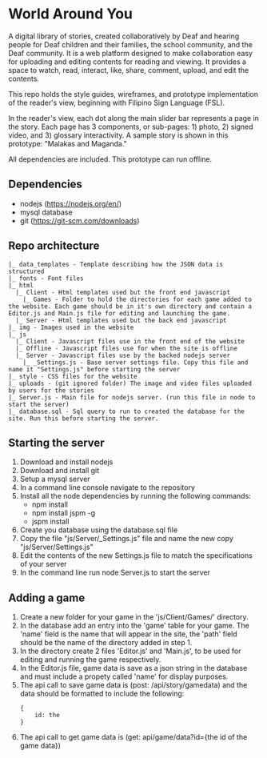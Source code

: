 
# World Around You

A digital library of stories, created collaboratively by Deaf and hearing people for Deaf children and their families, the school community, and the Deaf community. It is a web platform designed to make collaboration easy for uploading and editing contents for reading and viewing. It provides a space to watch, read, interact, like, share, comment, upload, and edit the contents. 

This repo holds the style guides, wireframes, and prototype implementation of the reader's view, beginning with Filipino Sign Language (FSL).

In the reader's view, each dot along the main slider bar represents a page in the story. Each page has 3 components, or sub-pages: 1) photo, 2) signed video, and 3) glossary interactivity. A sample story is shown in this prototype: "Malakas and Maganda." 

All dependencies are included. This prototype can run offline.


## Dependencies

- nodejs (https://nodejs.org/en/)
- mysql database
- git (https://git-scm.com/downloads)


## Repo architecture

```
|_ data_templates - Template describing how the JSON data is structured
|_ fonts - Font files
|_ html 
  |_ Client - Html templates used but the front end javascript
    |_ Games - Folder to hold the directories for each game added to the website. Each game should be in it's own directory and contain a Editor.js and Main.js file for editing and launching the game.
  |_ Server - Html templates used but the back end javascript
|_ img - Images used in the website
|_ js
  |_ Client - Javascript files use in the front end of the website
  |_ Offline - Javascript files use for when the site is offline
  |_ Server - Javascript files use by the backed nodejs server
    |_ _Settings.js - Base server settings file. Copy this file and name it "Settings.js" before starting the server
|_ style - CSS files for the website
|_ uploads - (git ignored folder) The image and video files uploaded by users for the stories
|_ Server.js - Main file for nodejs server. (run this file in node to start the server)
|_ database.sql - Sql query to run to created the database for the site. Run this before starting the server.
```

## Starting the server
1. Download and install nodejs
2. Download and install git
3. Setup a mysql server
4. In a command line console navigate to the repository
5. Install all the node dependencies by running the following commands:
    - npm install
    - npm install jspm -g
    - jspm install
6. Create you database using the database.sql file
7. Copy the file "js/Server/_Settings.js" file and name the new copy "js/Server/Settings.js"
8. Edit the contents of the new Settings.js file to match the specifications of your server
9. In the command line run node Server.js to start the server

## Adding a game
1. Create a new folder for your game in the 'js/Client/Games/' directory.
2. In the database add an entry into the 'game' table for your game. The 'name' field is the name that will appear in the site, the 'path' field should be the name of the directory added in step 1.
3. In the directory create 2 files 'Editor.js' and 'Main.js', to be used for editing and running the game respectively.
4. In the Editor.js file, game data is save as a json string in the database and must include a propety called 'name' for display purposes.
5. The api call to save game data is (post: /api/story/gamedata) and the data should be formatted to include the following:
    ```
    {
        id: the 
    }
    ```
6. The api call to get game data is (get: api/game/data?id={the id of the game data})